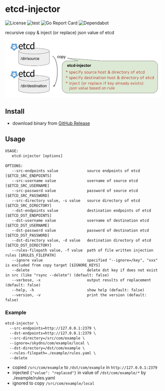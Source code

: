 etcd-injector
===

![License](https://img.shields.io/github/license/ShotaKitazawa/etcd-injector)
![test](https://github.com/ShotaKitazawa/etcd-injector/workflows/test/badge.svg)
![Go Report Card](https://goreportcard.com/badge/github.com/ShotaKitazawa/etcd-injector)
![Dependabot](https://badgen.net/dependabot/ShotaKitazawa/etcd-injector?icon=dependabot)

recursive copy & inject (or replace) json value of etcd

![comcept](./images/comcept.png)

## Install

* download binary from [GitHub Release](https://github.com/ShotaKitazawa/etcd-injector/releases)

## Usage

```
USAGE:
   etcd-injector [options]

OPTIONS:
   --src-endpoints value             source endpoints of etcd [$ETCD_SRC_ENDPOINTS]
   --src-username value              username of source etcd [$ETCD_SRC_USERNAME]
   --src-password value              password of source etcd [$ETCD_SRC_PASSWORD]
   --src-directory value, -s value   source directory of etcd [$ETCD_SRC_DIRECTORY]
   --dst-endpoints value             destination endpoints of etcd [$ETCD_DST_ENDPOINTS]
   --dst-username value              username of destination etcd [$ETCD_DST_USERNAME]
   --dst-password value              password of destination etcd [$ETCD_DST_PASSWORD]
   --dst-directory value, -d value   destination directory of etcd [$ETCD_DST_DIRECTORY]
   --rules-filepath value, -f value  path of file written injection rules [$RULES_FILEPATH]
   --ignore value                    specified "--ignore=/key", "xxx" is excluded from copy target [$IGNORE_KEYS]
   --delete                          delete dst key if does not exist in src (like "rsync --delete") (default: false)
   --verbose, -x                     output results of replacement (default: false)
   --help, -h                        show help (default: false)
   --version, -v                     print the version (default: false)
```

### Example

```
etcd-injector \
  --src-endpoints=http://127.0.0.1:2379 \
  --dst-endpoints=http://127.0.0.1:2379 \
  --src-directory=/src/com/example \
  --ignore=/skydns/com/example/local \
  --dst-directory=/dst/com/example \
  --rules-filepath=./example/rules.yaml \
  --delete
```

* copied `/src/com/example` to `/dst/com/example` in `http://127.0.0.1:2379`
* injected `{"value": "replaced"}` in value of `/dst/com/example/*` by ./example/rules.yaml
* ignored to copy `/src/com/example/local`


